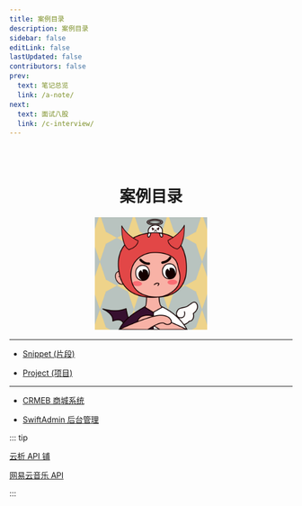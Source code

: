 ```yaml
---
title: 案例目录
description: 案例目录
sidebar: false
editLink: false
lastUpdated: false
contributors: false
prev:
  text: 笔记总览
  link: /a-note/
next:
  text: 面试八股
  link: /c-interview/
---
```


<div style="margin: 0 auto; padding-top: 30px; width: 200px; text-align: center;">
  <h1>案例目录</h1>
  <img src="/images/demo.png" />
</div>

<Badge text="站内" />

---

- [Snippet (片段)](/b-demo/a-snippet.md)

- [Project (项目)](/b-demo/b-project.md)

<Badge text="开源" />

---

- [CRMEB 商城系统](https://gitee.com/ZhongBangKeJi)

- [SwiftAdmin 后台管理](https://gitee.com/meystack/swiftadmin)

<Badge text="🎯 API" />

::: tip

[云析 API 铺](https://fe.ecool.fun/topic-list)

[网易云音乐 API](https://binaryify.github.io/NeteaseCloudMusicApi/#/)

:::
